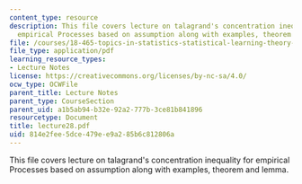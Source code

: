 ```yaml
---
content_type: resource
description: This file covers lecture on talagrand's concentration inequality for
  empirical Processes based on assumption along with examples, theorem and lemma.
file: /courses/18-465-topics-in-statistics-statistical-learning-theory-spring-2007/814e2fee5dce479ee9a285b6c812806a_lecture28.pdf
file_type: application/pdf
learning_resource_types:
- Lecture Notes
license: https://creativecommons.org/licenses/by-nc-sa/4.0/
ocw_type: OCWFile
parent_title: Lecture Notes
parent_type: CourseSection
parent_uid: a1b5ab94-b32e-92a2-777b-3ce81b841896
resourcetype: Document
title: lecture28.pdf
uid: 814e2fee-5dce-479e-e9a2-85b6c812806a
---
```

This file covers lecture on talagrand's concentration inequality for empirical Processes based on assumption along with examples, theorem and lemma.
